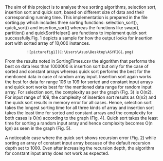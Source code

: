 The aim of this project is to analyse three sorting algorithms, selection sort, insertion sort and quick sort, based on different size of data and their corresponding running time. This implementation is prepared in the file sorting.py which includes three sorting functions: selection_sort(), quick_sort() and insertion_sort() whereas the functions like swap(), partition() and quickSortHelper() are functions to implement quick sort successfully.Fig. 1 depicts a sample for how the output looks for insertion sort with sorted array of 10,000 instances.

              ![picturefig1](C:\Users\Asus\Desktop\ASYFIG1.png)


From the results noted in SortingTimes.csv the algorithm that performs the best on data less than 1000000 is insertion sort but only for the case of sorted and constant arrays whereas quick sort performs the best for the mentioned data in case of random array input. Insertion sort again works the best for data for range 106 to 109 for sorted and constant input arrays and quick sort works best for the mentioned data range for random input array. For selection sort, the complexity as per the graph (Fig. 3) is O(n2). For input range of 109, the complexity of insertion sort results as O(n2) and the quick sort results in memory error for all cases. Hence, selection sort takes the longest sorting time for all three kinds of array and insertion sort takes the least time for sorted and constant arrays and the complexity for both cases is O(n) according to the graph (Fig. 4). Quick sort takes the least time for sorting a random input array and hence complexity becomes O(n lgn) as seen in the graph (Fig. 5). 


A noticeable case where the quick sort shows recursion error (Fig. 2) while sorting an array of constant input array because of the default recursion depth set to 1000. Even after
increasing the recursion depth, the algorithm for constant input array does not work as expected. 
